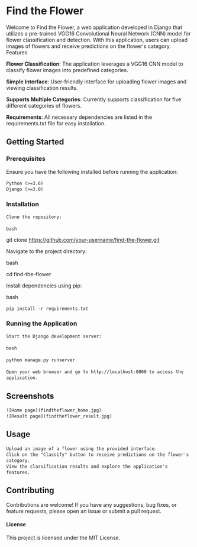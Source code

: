# Find the Flower

Welcome to Find the Flower, a web application developed in Django that utilizes a pre-trained VGG16 Convolutional Neural Network (CNN) model for flower classification and detection. With this application, users can upload images of flowers and receive predictions on the flower's category.
Features

**Flower Classification**: The application leverages a VGG16 CNN model to classify flower images into predefined categories.

**Simple Interface**: User-friendly interface for uploading flower images and viewing classification results.

**Supports Multiple Categories**: Currently supports classification for five different categories of flowers.

**Requirements**: All necessary dependencies are listed in the requirements.txt file for easy installation.

## Getting Started
### Prerequisites

Ensure you have the following installed before running the application:

    Python (>=3.6)
    Django (>=3.0)

### Installation

    Clone the repository:

    bash

git clone https://github.com/your-username/find-the-flower.git

Navigate to the project directory:

bash

cd find-the-flower

Install dependencies using pip:

bash

    pip install -r requirements.txt

### Running the Application

    Start the Django development server:

    bash

    python manage.py runserver

    Open your web browser and go to http://localhost:8000 to access the application.
## Screenshots
    ![Home page](findtheflower_home.jpg)
    ![Result page](findtheflower_result.jpg)



## Usage

    Upload an image of a flower using the provided interface.
    Click on the "Classify" button to receive predictions on the flower's category.
    View the classification results and explore the application's features.

## Contributing

Contributions are welcome! If you have any suggestions, bug fixes, or feature requests, please open an issue or submit a pull request.
#### **License**

This project is licensed under the MIT License.

